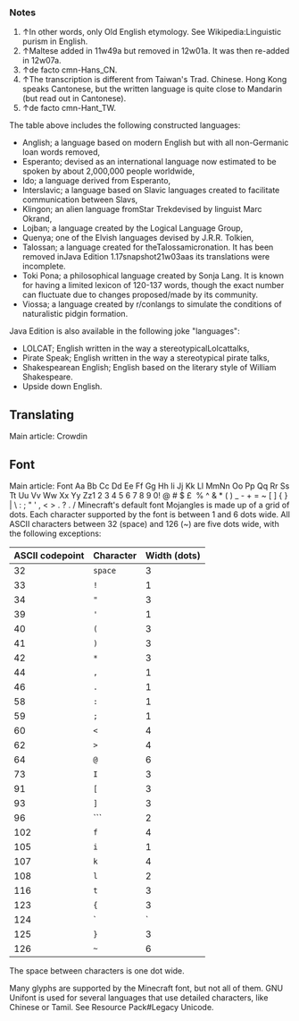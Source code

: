 ### Notes
1. ↑In other words, only Old English etymology. See Wikipedia:Linguistic purism in English.
2. ↑Maltese added in 11w49a but removed in 12w01a. It was then re-added in 12w07a.
3. ↑de facto cmn-Hans_CN.
4. ↑The transcription is different from Taiwan's Trad. Chinese. Hong Kong speaks Cantonese, but the written language is quite close to Mandarin (but read out in Cantonese).
5. ↑de facto cmn-Hant_TW.

The table above includes the following constructed languages:

- Anglish; a language based on modern English but with all non-Germanic loan words removed,
- Esperanto; devised as an international language now estimated to be spoken by about 2,000,000 people worldwide,
- Ido; a language derived from Esperanto,
- Interslavic; a language based on Slavic languages created to facilitate communication between Slavs,
- Klingon; an alien language fromStar Trekdevised by linguist Marc Okrand,
- Lojban; a language created by the Logical Language Group,
- Quenya; one of the Elvish languages devised by J.R.R. Tolkien,
- Talossan; a language created for theTalossamicronation. It has been removed inJava Edition 1.17snapshot21w03aas its translations were incomplete.
- Toki Pona; a philosophical language created by Sonja Lang. It is known for having a limited lexicon of 120-137 words, though the exact number can fluctuate due to changes proposed/made by its community.
- Viossa; a language created by r/conlangs to simulate the conditions of naturalistic pidgin formation.

Java Edition is also available in the following joke "languages":

- LOLCAT; English written in the way a stereotypicalLolcattalks,
- Pirate Speak; English written in the way a stereotypical pirate talks,
- Shakespearean English; English based on the literary style of William Shakespeare.
- Upside down English.

## Translating
Main article: Crowdin
## Font
Main article: Font
Aa Bb Cc Dd Ee Ff Gg Hh Ii Jj Kk Ll MmNn Oo Pp Qq Rr Ss Tt Uu Vv Ww Xx Yy Zz1 2 3 4 5 6 7 8 9 0! @  #  $  £  %  ^  &  *  (  )  _ - + = ~ [ ] { } | \ : ; " ' , < > . ? . /
Minecraft's default font Mojangles is made up of a grid of dots. Each character supported by the font is between 1 and 6 dots wide. All ASCII characters between 32 (space) and 126 (~) are five dots wide, with the following exceptions:

| ASCII codepoint | Character | Width (dots) |
|-----------------|-----------|--------------|
| 32              | `space`   | 3            |
| 33              | `!`       | 1            |
| 34              | `"`       | 3            |
| 39              | `'`       | 1            |
| 40              | `(`       | 3            |
| 41              | `)`       | 3            |
| 42              | `*`       | 3            |
| 44              | `,`       | 1            |
| 46              | `.`       | 1            |
| 58              | `:`       | 1            |
| 59              | `;`       | 1            |
| 60              | `<`       | 4            |
| 62              | `>`       | 4            |
| 64              | `@`       | 6            |
| 73              | `I`       | 3            |
| 91              | `[`       | 3            |
| 93              | `]`       | 3            |
| 96              | ```       | 2            |
| 102             | `f`       | 4            |
| 105             | `i`       | 1            |
| 107             | `k`       | 4            |
| 108             | `l`       | 2            |
| 116             | `t`       | 3            |
| 123             | `{`       | 3            |
| 124             | `|`       | 1            |
| 125             | `}`       | 3            |
| 126             | `~`       | 6            |

The space between characters is one dot wide.

Many glyphs are supported by the Minecraft font, but not all of them. GNU Unifont is used for several languages that use detailed characters, like Chinese or Tamil. See Resource Pack#Legacy Unicode.


